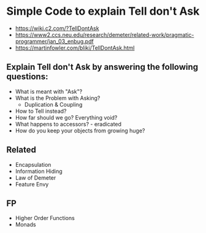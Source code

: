 # Simple Code to explain Tell don't Ask

- https://wiki.c2.com/?TellDontAsk
- https://www2.ccs.neu.edu/research/demeter/related-work/pragmatic-programmer/jan_03_enbug.pdf
- https://martinfowler.com/bliki/TellDontAsk.html

## Explain Tell don't Ask by answering the following questions:
- What is meant with "Ask"?
- What is the Problem with Asking?
    - Duplication & Coupling
- How to Tell instead?
- How far should we go? Everything void?  
- What happens to accessors? - eradicated
- How do you keep your objects from growing huge?

## Related
- Encapsulation
- Information Hiding
- Law of Demeter  
- Feature Envy

## FP
- Higher Order Functions
- Monads